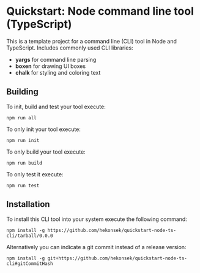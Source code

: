 # Quickstart: Node command line tool (TypeScript)

This is a template project for a command line (CLI) tool in Node and TypeScript. Includes commonly used CLI libraries:
- **yargs** for command line parsing
- **boxen** for drawing UI boxes
- **chalk** for styling and coloring text

## Building

To init, build and test your tool execute:

```
npm run all
```

To only init your tool execute:

```
npm run init
```

To only build your tool execute:

```
npm run build
```

To only test it execute:

```
npm run test
```

## Installation

To install this CLI tool into your system execute the following command:

```
npm install -g https://github.com/hekonsek/quickstart-node-ts-cli/tarball/0.0.0
```

Alternatively you can indicate a git commit instead of a release version: 

```
npm install -g git+https://github.com/hekonsek/quickstart-node-ts-cli#gitCommitHash
```